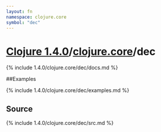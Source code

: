 ```yaml
---
layout: fn
namespace: clojure.core
symbol: "dec"
---
```


# [Clojure 1.4.0](../../)/[clojure.core](../)/dec

{% include 1.4.0/clojure.core/dec/docs.md %}

##Examples

{% include 1.4.0/clojure.core/dec/examples.md %}
## Source
{% include 1.4.0/clojure.core/dec/src.md %}

